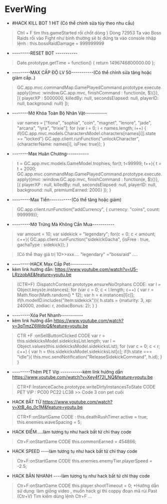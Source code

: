 # EverWing
* #HACK KILL BOT 1 HIT (Có thể chỉnh sửa tùy theo nhu cầu)

>Ctrl + F tìm this.gameStarted rồi chốt dòng }
>Dòng 72953
>Ta vào Boss Raids rồi vào Fight như bình thường sẽ bị đứng ta vào console nhập lệnh : this.bossRaidDamage = 999999999

* ---------RESET BOT -----------
> Date.prototype.getTime = function() { return 1496746800000.00 };
* ---------MAX CẤP ĐỘ LV 50-----------(Có thể chỉnh sửa tăng hoặc giảm cấp..)
> GC.app.mvc.commandMap.GamePlayedCommand.prototype.execute.apply({mvc :window.GC.app.mvc, finishCommand : function(e, $){}}, [{
> playerXP : 5000000,
> killedBy: null,
> secondsElapsed: null,
> playerID: null,
> background: null}
> ]);
* --------Mở Khóa Toàn Bộ Nhân Vật-----------
> var names = ["fiona", "sophia", "coin", "magnet", "lenore", "jade", "arcana", "lyra", "trixie"];
> for (var i = 0; i < names.length; i++) {
> if(GC.app.mvc.models.CharactersModel.characters[names[i]].state == "locked")
> GC.app.client.runFunction("unlockCharacter",{characterName: names[i], isFree: true});
> }
* --------Max Huân Chương-----------
> t = GC.app.mvc.models.GameModel.trophies;
> for(t; t<99999; t++){
> t = t + 2000;
> GC.app.mvc.commandMap.GamePlayedCommand.prototype.execute.apply({mvc :window.GC.app.mvc, finishCommand : function(e, $){}}, [{
> playerXP : null,
> killedBy: null,
> secondsElapsed: null,
> playerID: null,
> background: null,
> premiumEarned: 2000}
> ]);
> }
* ---------Max Tiền-----------(Có thể tăng hoặc giảm)
> GC.app.client.runFunction("addCurrency", { currency: "coins", count: 999999});
* ---------Mở Trứng Mà Không Cần Mua-----------
> var amount = 10;
> var sidekick = "legendary";
> for(c = 0; c < amount; c++){
> GC.app.client.runFunction("sidekickGacha", {isFree : true, gachaType : sidekick});
> }

> (Có thể thay giá trị 10>>xxx.... "legendary" ="bossraid" ....
* ---------HACK Max Cấp Pet-----------
* kèm link hướng dẫn: 
https://www.youtube.com/watch?v=U5-LRzzobAE&feature=youtu.be
> (CTR+F) :DispatchContext.prototype.ensureNoOrphans
> CODE:
> var l = Object.keys(e.instances);
> for (var c = 0; c < l.length; c++) {
> var r = Math.floor(Math.random() * 12);
> var h = e.instances[l[c]];
> if(h.modelID.includes("Item:sidekick")){ 
> h.stats = {maturity: 3, xp: 240000, zodiac: r, zodiacBonus: 2};
> }
> }
* ---------Xóa Pet Nhanh-----------
* kèm link hướng dẫn
https://www.youtube.com/watch?v=3qTmzZ6WdpQ&feature=youtu.be
> CTR +F :onSellButtonClicked
> CODE
> var r = this.sidekicksModel.sidekicksList.length;
> var l = Object.values(this.sidekicksModel.sidekicksList);
> for (var c = 0; c < r; c++) {
> var h = this.sidekicksModel.sidekicksList[c];
> if(h.state === "idle"){
> this.mvc.sendNotification("ReleaseSidekickCommand", h.id);
> }
> }
* ---------Thêm PET Vip -----------kèm link hướng dẫn
https://www.youtube.com/watch?v=Xey4f72I_NQ&feature=youtu.be
> CTR+F:InstanceCache.prototype.writeDirtyInstancesToState
> CODE PET VIP :
> PC00 
> PC22
> LC38 >> Code 3 con pet cuối
* HACK BẤT TỬ
https://www.youtube.com/watch?v=XtB_4o_0c1M&feature=youtu.be
> CTR+F:onStartGame
> CODE :
> this.deathRushTimer.active = true;
> this.enemies.waveSpacing = 5;
* HACK ĐIỂM.....làm tương tụ như hack bất tử chỉ thay code
> Ctr+F:onStartGame
> CODE
> this.commonEarned = 454866;
* HACK SPEED ----làm tương tụ như hack bất tử chỉ thay code
> Ctr+F:onStartGame
> CODE
> this.enemies.enemyTier.playerSpeed = -2.5;
* HACK BẮN NHANH ----làm tương tụ như hack bất tử chỉ thay code
> Ctr+F:onStartGame
> CODE
> this.player.shootTimeout = 0;
*Hướng dẫn sử dụng: làm giống video , muốn hack gì thì coppy đoạn mã rùi Past (Ctr+V) Tìm kiếm dùng lệnh Ctr+F ...
